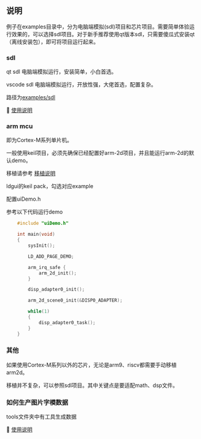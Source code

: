 ## 说明

例子在examples目录中，分为电脑端模拟(sdl)项目和芯片项目。需要简单体验运行效果的，可以选择sdl项目。对于新手推荐使用qt版本sdl，只需要傻瓜式安装qt（离线安装包），即可将项目运行起来。

### sdl

qt sdl 电脑端模拟运行，安装简单，小白首选。

vscode sdl 电脑端模拟运行，开放性强，大佬首选，配置复杂。

路径为[examples/sdl](../../examples/sdl)

📖 [使用说明](../../examples/sdl/README.md)

### arm mcu

即为Cortex-M系列单片机。

一般使用keil项目，必须先确保已经配置好arm-2d项目，并且能运行arm-2d的默认demo。

移植请参考 [移植说明](./03%20porting.md)

ldgui的keil pack，勾选对应example

配置uiDemo.h

参考以下代码运行demo
~~~c
    #include "uiDemo.h"

    int main(void)
    {
        sysInit();

        LD_ADD_PAGE_DEMO;

        arm_irq_safe {
            arm_2d_init();
        }

        disp_adapter0_init();

        arm_2d_scene0_init(&DISP0_ADAPTER);

        while(1)
        {
            disp_adapter0_task();
        }
    }
~~~

### 其他

如果使用Cortex-M系列以外的芯片，无论是arm9、riscv都需要手动移植arm2d。

移植并不复杂，可以参照sdl项目。其中关键点是要适配math、dsp文件。

### 如何生产图片字模数据

tools文件夹中有工具生成数据

📖 [使用说明](../../tools/README.md)